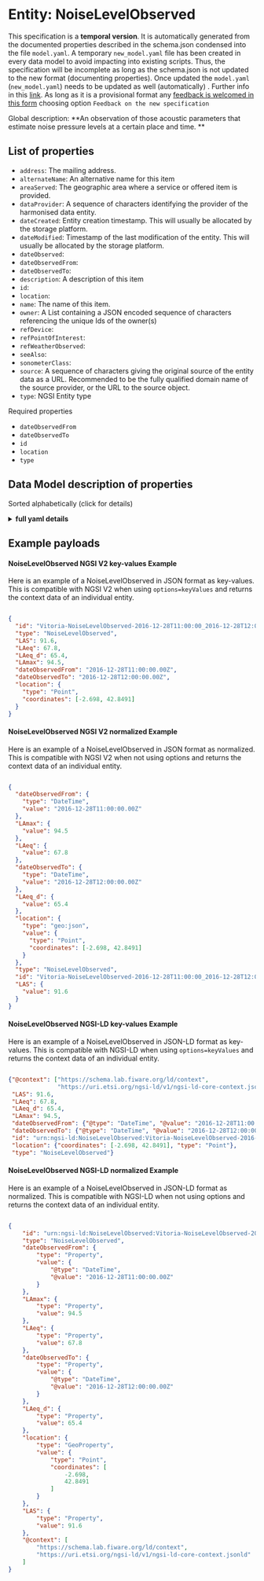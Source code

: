 Entity: NoiseLevelObserved  
==========================  
This specification is a **temporal version**. It is automatically generated from the  documented properties described in the schema.json condensed into the file `model.yaml`. A temporary `new_model.yaml` file has been created in every data model to avoid impacting into existing scripts. Thus, the specification will be incomplete as long as the schema.json is not updated to the new format (documenting properties). Once updated the `model.yaml` (`new_model.yaml`) needs to be updated as well (automatically) . Further info in this [link](https://github.com/smart-data-models/data-models/blob/master/specs/warning_message_new_spec.md). As long as it is a provisional format any [feedback is welcomed in this form](https://smartdatamodels.org/index.php/submit-an-issue-2/) choosing option `Feedback on the new specification`  
Global description: **An observation of those acoustic parameters that estimate noise pressure levels at a certain place and time. **  

## List of properties  

- `address`: The mailing address.  - `alternateName`: An alternative name for this item  - `areaServed`: The geographic area where a service or offered item is provided.  - `dataProvider`: A sequence of characters identifying the provider of the harmonised data entity.  - `dateCreated`: Entity creation timestamp. This will usually be allocated by the storage platform.  - `dateModified`: Timestamp of the last modification of the entity. This will usually be allocated by the storage platform.  - `dateObserved`:   - `dateObservedFrom`:   - `dateObservedTo`:   - `description`: A description of this item  - `id`:   - `location`:   - `name`: The name of this item.  - `owner`: A List containing a JSON encoded sequence of characters referencing the unique Ids of the owner(s)  - `refDevice`:   - `refPointOfInterest`:   - `refWeatherObserved`:   - `seeAlso`:   - `sonometerClass`:   - `source`: A sequence of characters giving the original source of the entity data as a URL. Recommended to be the fully qualified domain name of the source provider, or the URL to the source object.  - `type`: NGSI Entity type    
Required properties  
- `dateObservedFrom`  - `dateObservedTo`  - `id`  - `location`  - `type`  ## Data Model description of properties  
Sorted alphabetically (click for details)  
<details><summary><strong>full yaml details</strong></summary>    
```yaml  
NoiseLevelObserved:    
  description: 'An observation of those acoustic parameters that estimate noise pressure levels at a certain place and time. '    
  properties:    
    address:    
      description: 'The mailing address.'    
      properties:    
        addressCountry:    
          type: string    
        addressLocality:    
          type: string    
        addressRegion:    
          type: string    
        areaServed:    
          type: string    
        postOfficeBoxNumber:    
          type: string    
        postalCode:    
          type: string    
        streetAddress:    
          type: string    
      type: Property    
    alternateName:    
      description: 'An alternative name for this item'    
      type: Property    
    areaServed:    
      description: 'The geographic area where a service or offered item is provided.'    
      type: Property    
    dataProvider:    
      description: 'A sequence of characters identifying the provider of the harmonised data entity.'    
      type: Property    
    dateCreated:    
      description: 'Entity creation timestamp. This will usually be allocated by the storage platform.'    
      format: date-time    
      type: Property    
    dateModified:    
      description: 'Timestamp of the last modification of the entity. This will usually be allocated by the storage platform.'    
      format: date-time    
      type: Property    
    dateObserved:    
      type: string    
    dateObservedFrom:    
      format: date-time    
      type: string    
    dateObservedTo:    
      format: date-time    
      type: string    
    description:    
      description: 'A description of this item'    
      type: Property    
    id:    
      anyOf: &noiselevelobserved_-_properties_-_owner_-_items_-_anyof    
        - description: 'Property. Identifier format of any NGSI entity'    
          maxLength: 256    
          minLength: 1    
          pattern: ^[\w\-\.\{\}\$\+\*\[\]`|~^@!,:\\]+$    
          type: string    
        - description: 'Property. Identifier format of any NGSI entity'    
          format: uri    
          type: string    
    location:    
      $id: https://geojson.org/schema/Geometry.json    
      $schema: "http://json-schema.org/draft-07/schema#"    
      oneOf:    
        - properties:    
            bbox:    
              items:    
                type: number    
              minItems: 4    
              type: array    
            coordinates:    
              items:    
                type: number    
              minItems: 2    
              type: array    
            type:    
              enum:    
                - Point    
              type: string    
          required:    
            - type    
            - coordinates    
          title: 'GeoJSON Point'    
          type: object    
        - properties:    
            bbox:    
              items:    
                type: number    
              minItems: 4    
              type: array    
            coordinates:    
              items:    
                items:    
                  type: number    
                minItems: 2    
                type: array    
              minItems: 2    
              type: array    
            type:    
              enum:    
                - LineString    
              type: string    
          required:    
            - type    
            - coordinates    
          title: 'GeoJSON LineString'    
          type: object    
        - properties:    
            bbox:    
              items:    
                type: number    
              minItems: 4    
              type: array    
            coordinates:    
              items:    
                items:    
                  items:    
                    type: number    
                  minItems: 2    
                  type: array    
                minItems: 4    
                type: array    
              type: array    
            type:    
              enum:    
                - Polygon    
              type: string    
          required:    
            - type    
            - coordinates    
          title: 'GeoJSON Polygon'    
          type: object    
        - properties:    
            bbox:    
              items:    
                type: number    
              minItems: 4    
              type: array    
            coordinates:    
              items:    
                items:    
                  type: number    
                minItems: 2    
                type: array    
              type: array    
            type:    
              enum:    
                - MultiPoint    
              type: string    
          required:    
            - type    
            - coordinates    
          title: 'GeoJSON MultiPoint'    
          type: object    
        - properties:    
            bbox:    
              items:    
                type: number    
              minItems: 4    
              type: array    
            coordinates:    
              items:    
                items:    
                  items:    
                    type: number    
                  minItems: 2    
                  type: array    
                minItems: 2    
                type: array    
              type: array    
            type:    
              enum:    
                - MultiLineString    
              type: string    
          required:    
            - type    
            - coordinates    
          title: 'GeoJSON MultiLineString'    
          type: object    
        - properties:    
            bbox:    
              items:    
                type: number    
              minItems: 4    
              type: array    
            coordinates:    
              items:    
                items:    
                  items:    
                    items:    
                      type: number    
                    minItems: 2    
                    type: array    
                  minItems: 4    
                  type: array    
                type: array    
              type: array    
            type:    
              enum:    
                - MultiPolygon    
              type: string    
          required:    
            - type    
            - coordinates    
          title: 'GeoJSON MultiPolygon'    
          type: object    
      title: 'GeoJSON Geometry'    
    name:    
      description: 'The name of this item.'    
      type: Property    
    owner:    
      description: 'A List containing a JSON encoded sequence of characters referencing the unique Ids of the owner(s)'    
      items:    
        anyOf: *noiselevelobserved_-_properties_-_owner_-_items_-_anyof    
      type: Property    
    refDevice:    
      anyOf: *noiselevelobserved_-_properties_-_owner_-_items_-_anyof    
    refPointOfInterest:    
      anyOf: *noiselevelobserved_-_properties_-_owner_-_items_-_anyof    
    refWeatherObserved:    
      anyOf: *noiselevelobserved_-_properties_-_owner_-_items_-_anyof    
    seeAlso:    
      oneOf:    
        - items:    
            - format: uri    
              type: string    
          minItems: 1    
          type: array    
        - format: uri    
          type: string    
    sonometerClass:    
      enum:    
        - 0    
        - 1    
        - 2    
      type: string    
    source:    
      description: 'A sequence of characters giving the original source of the entity data as a URL. Recommended to be the fully qualified domain name of the source provider, or the URL to the source object.'    
      type: Property    
    type:    
      description: 'NGSI Entity type'    
      enum:    
        - NoiseLevelObserved    
      type: string    
  required:    
    - id    
    - type    
    - dateObservedFrom    
    - dateObservedTo    
    - location    
  type: object    
```  
</details>    
## Example payloads    
#### NoiseLevelObserved NGSI V2 key-values Example    
Here is an example of a NoiseLevelObserved in JSON format as key-values. This is compatible with NGSI V2 when  using `options=keyValues` and returns the context data of an individual entity.  
```json  
{  
  "id": "Vitoria-NoiseLevelObserved-2016-12-28T11:00:00_2016-12-28T12:00:00",  
  "type": "NoiseLevelObserved",  
  "LAS": 91.6,  
  "LAeq": 67.8,  
  "LAeq_d": 65.4,  
  "LAmax": 94.5,  
  "dateObservedFrom": "2016-12-28T11:00:00.00Z",  
  "dateObservedTo": "2016-12-28T12:00:00.00Z",  
  "location": {  
    "type": "Point",  
    "coordinates": [-2.698, 42.8491]  
  }  
}  
```  
#### NoiseLevelObserved NGSI V2 normalized Example    
Here is an example of a NoiseLevelObserved in JSON format as normalized. This is compatible with NGSI V2 when not using options and returns the context data of an individual entity.  
```json  
{  
  "dateObservedFrom": {  
    "type": "DateTime",  
    "value": "2016-12-28T11:00:00.00Z"  
  },  
  "LAmax": {  
    "value": 94.5  
  },  
  "LAeq": {  
    "value": 67.8  
  },  
  "dateObservedTo": {  
    "type": "DateTime",  
    "value": "2016-12-28T12:00:00.00Z"  
  },  
  "LAeq_d": {  
    "value": 65.4  
  },  
  "location": {  
    "type": "geo:json",  
    "value": {  
      "type": "Point",  
      "coordinates": [-2.698, 42.8491]  
    }  
  },  
  "type": "NoiseLevelObserved",  
  "id": "Vitoria-NoiseLevelObserved-2016-12-28T11:00:00_2016-12-28T12:00:00",  
  "LAS": {  
    "value": 91.6  
  }  
}  
```  
#### NoiseLevelObserved NGSI-LD key-values Example    
Here is an example of a NoiseLevelObserved in JSON-LD format as key-values. This is compatible with NGSI-LD when  using `options=keyValues` and returns the context data of an individual entity.  
```json  
{"@context": ["https://schema.lab.fiware.org/ld/context",  
              "https://uri.etsi.org/ngsi-ld/v1/ngsi-ld-core-context.jsonld"],  
 "LAS": 91.6,  
 "LAeq": 67.8,  
 "LAeq_d": 65.4,  
 "LAmax": 94.5,  
 "dateObservedFrom": {"@type": "DateTime", "@value": "2016-12-28T11:00:00.00Z"},  
 "dateObservedTo": {"@type": "DateTime", "@value": "2016-12-28T12:00:00.00Z"},  
 "id": "urn:ngsi-ld:NoiseLevelObserved:Vitoria-NoiseLevelObserved-2016-12-28T11:00:00_2016-12-28T12:00:00",  
 "location": {"coordinates": [-2.698, 42.8491], "type": "Point"},  
 "type": "NoiseLevelObserved"}  
```  
#### NoiseLevelObserved NGSI-LD normalized Example    
Here is an example of a NoiseLevelObserved in JSON-LD format as normalized. This is compatible with NGSI-LD when not using options and returns the context data of an individual entity.  
```json  
{  
    "id": "urn:ngsi-ld:NoiseLevelObserved:Vitoria-NoiseLevelObserved-2016-12-28T11:00:00_2016-12-28T12:00:00",  
    "type": "NoiseLevelObserved",  
    "dateObservedFrom": {  
        "type": "Property",  
        "value": {  
            "@type": "DateTime",  
            "@value": "2016-12-28T11:00:00.00Z"  
        }  
    },  
    "LAmax": {  
        "type": "Property",  
        "value": 94.5  
    },  
    "LAeq": {  
        "type": "Property",  
        "value": 67.8  
    },  
    "dateObservedTo": {  
        "type": "Property",  
        "value": {  
            "@type": "DateTime",  
            "@value": "2016-12-28T12:00:00.00Z"  
        }  
    },  
    "LAeq_d": {  
        "type": "Property",  
        "value": 65.4  
    },  
    "location": {  
        "type": "GeoProperty",  
        "value": {  
            "type": "Point",  
            "coordinates": [  
                -2.698,  
                42.8491  
            ]  
        }  
    },  
    "LAS": {  
        "type": "Property",  
        "value": 91.6  
    },  
    "@context": [  
        "https://schema.lab.fiware.org/ld/context",  
        "https://uri.etsi.org/ngsi-ld/v1/ngsi-ld-core-context.jsonld"  
    ]  
}  
```  
